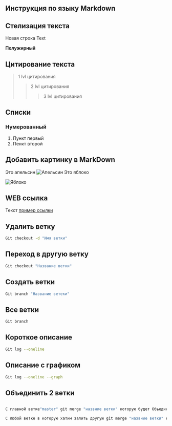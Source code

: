 ## Инструкция по языку Markdown

## Стелизация текста

Новая строка Text

**Полужирный**

## Цитирование текста
> 1 lvl цитирования 
>>2 lvl цитирования 
>>>3 lvl цитирования

## Списки
### Нумерованный
1. Пункт первый
2. Пенкт второй

## Добавить картинку в MarkDown
Это апельсин
![Апельсин](orenge.jpg)
Это яблоко

![Яблоко](apple.jpg)


## WEB ссылка

Текст [пример ссылки](http://example.com "Подсказка")


## Удалить ветку
```sh
Git checkout -d "Имя ветки"
```

## Переход в другую ветку
```sh
Git checkout "Название ветки"
```
## Создать ветки
```sh
Git branch "Название ветеки"
```

## Все ветки
```sh
Git branch
```

## Короткое описание
```sh
Git log --oneline
```

## Описание с графиком
```sh
Git log --oneline --graph
```
## Объединить 2 ветки 
```sh

С главной ветке"master" git merge "назвние ветки" которую будет Объединять
```
```sh
С любой ветке в которую хатим залить другую git merge "назвние ветки" которую будет Объединять
```

